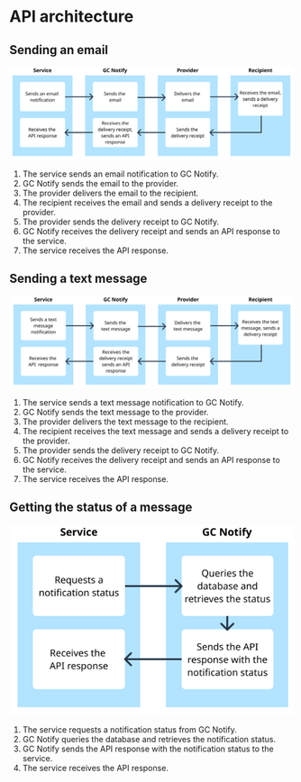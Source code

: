 # API architecture

## Sending an email

![Alt](./images/Email.png "A diagram that shows how sending an email from a service goes through GC Notify to the provider who delivers it to the recipient. Then the delivery receipt goes back to the provider and GC Notify before being received by the service.")
1. The service sends an email notification to GC Notify.
1. GC Notify sends the email to the provider.
1. The provider delivers the email to the recipient.
1. The recipient receives the email and sends a delivery receipt to the provider.
1. The provider sends the delivery receipt to GC Notify.
1. GC Notify receives the delivery receipt and sends an API response to the service.
1. The service receives the API response.

## Sending a text message

![Alt](./images/Text.png "A diagram that shows how sending an email from a service goes through GC Notify to the provider who delivers it to the recipient. Then the delivery receipt goes back to the provider and GC Notify before being received by the service.")
1. The service sends a text message notification to GC Notify.
1. GC Notify sends the text message to the provider.
1. The provider delivers the text message to the recipient.
1. The recipient receives the text message and sends a delivery receipt to the provider.
1. The provider sends the delivery receipt to GC Notify.
1. GC Notify receives the delivery receipt and sends an API response to the service.
1. The service receives the API response.

## Getting the status of a message

![Alt](./images/Status.png "A diagram that shows how a notification status is requested and received, by querying the GC Notify database and sending the retrieved API response with the status.")
1. The service requests a notification status from GC Notify.
1. GC Notify queries the database and retrieves the notification status.
1. GC Notify sends the API response with the notification status to the service.
1. The service receives the API response.
